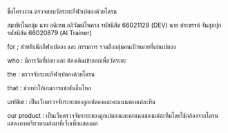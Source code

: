 ชื่อโครงงาน ตรวจสอบวัดระยะกีฬาเปตองด้วยโดรน

สมาชิกในกลุ่ม
นาย อดิเทพ อภิวัฒน์ไพศาล รหัสนิสิต 66021128 (DEV)
นาย ประขรรค์ จันสุกปุก รหัสนิสิต 66020879 (AI Trainer)

for ; สำหรับนักกีฬาเปตอง และ กรรมการ รวมถึงกลุ่มคนเป้าหมายที่เล่นเปตอง

who : มีการวัดที่บ่อย และ ต้องเดินเข้าออกเพื่อวัดระยะ

the : ตรวจจับระยะกีฬาเปตองด้วยโดรน

that : ช่วยทำให้เกมการแข่งขันลื่นไหล

unlike : เป็นเว็บตรวจจับระยะของลูกเปตองและคะแนนของแต่ละทีม

our product : เป็นเว็บตรวจจับระยะของลูกเปตองและคะแนนของแต่ละทีมโดยใช้กล้องจากโดรนแสดงภาพเรียวทามส่งมาที่เว็บเพื่อแสดงผล
